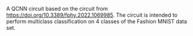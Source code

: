 A QCNN circuit based on the circuit from https://doi.org/10.3389/fphy.2022.1069985. The circuit is intended to perform multiclass classification on 4 classes of the Fashion MNIST data set. 
